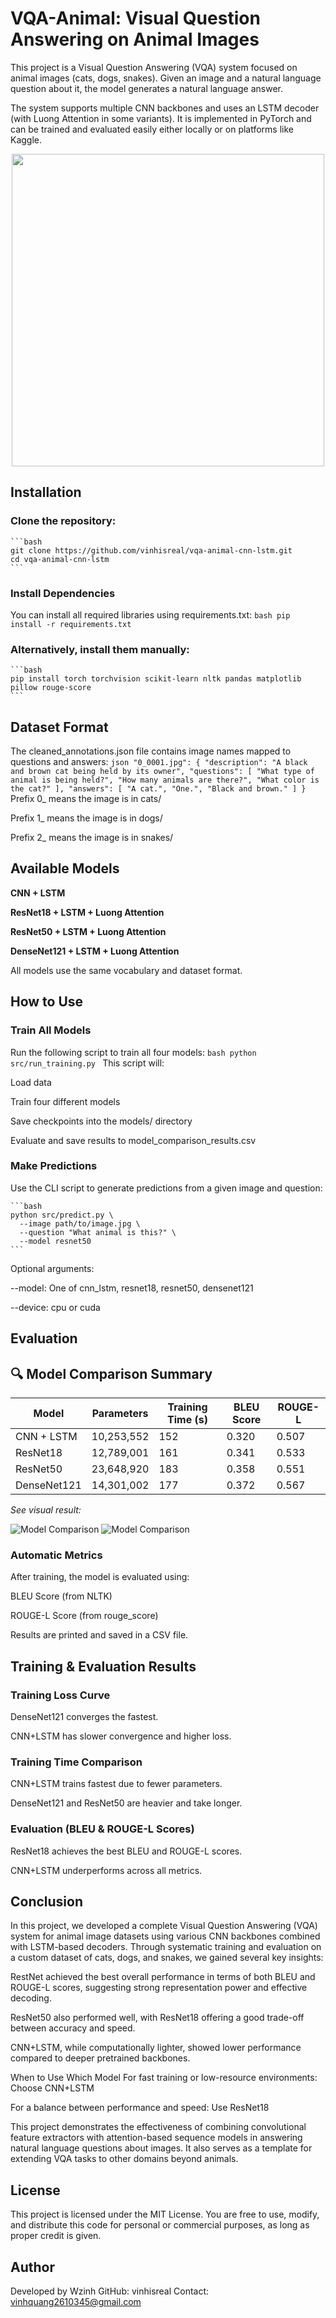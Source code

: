 # VQA-Animal: Visual Question Answering on Animal Images
This project is a Visual Question Answering (VQA) system focused on animal images (cats, dogs, snakes). Given an image and a natural language question about it, the model generates a natural language answer.

The system supports multiple CNN backbones and uses an LSTM decoder (with Luong Attention in some variants). It is implemented in PyTorch and can be trained and evaluated easily either locally or on platforms like Kaggle.

<p align="center">
  <img src="https://res.cloudinary.com/vinhisreal/image/upload/v1751709714/Screenshot_2025-07-05_170031_ip2mn9.png" width="500"/>
</p>

## Installation
### Clone the repository:
    ```bash
    git clone https://github.com/vinhisreal/vqa-animal-cnn-lstm.git
    cd vqa-animal-cnn-lstm
    ```
### Install Dependencies
You can install all required libraries using requirements.txt:
    `bash
    pip install -r requirements.txt
    `
### Alternatively, install them manually:
    ```bash
    pip install torch torchvision scikit-learn nltk pandas matplotlib pillow rouge-score
    ```

## Dataset Format
The cleaned_annotations.json file contains image names mapped to questions and answers:
    ```json
    "0_0001.jpg": {
        "description": "A black and brown cat being held by its owner",
        "questions": [
            "What type of animal is being held?",
            "How many animals are there?",
            "What color is the cat?"
        ],
        "answers": [
            "A cat.",
            "One.",
            "Black and brown."
        ]
    }
    ```
Prefix 0_ means the image is in cats/

Prefix 1_ means the image is in dogs/

Prefix 2_ means the image is in snakes/

## Available Models
**CNN + LSTM**

**ResNet18 + LSTM + Luong Attention**

**ResNet50 + LSTM + Luong Attention**

**DenseNet121 + LSTM + Luong Attention**

All models use the same vocabulary and dataset format.

## How to Use
### Train All Models
Run the following script to train all four models:
    ```bash
    python src/run_training.py
    ```
This script will:

Load data

Train four different models

Save checkpoints into the models/ directory

Evaluate and save results to model_comparison_results.csv

### Make Predictions
Use the CLI script to generate predictions from a given image and question:

    ```bash
    python src/predict.py \
      --image path/to/image.jpg \
      --question "What animal is this?" \
      --model resnet50
    ```
Optional arguments:

--model: One of cnn_lstm, resnet18, resnet50, densenet121

--device: cpu or cuda

## Evaluation
## 🔍 Model Comparison Summary

| Model        | Parameters  | Training Time (s) | BLEU Score | ROUGE-L |
|--------------|-------------|-------------------|------------|----------|
| CNN + LSTM   | 10,253,552  | 152               | 0.320      | 0.507    |
| ResNet18     | 12,789,001  | 161               | 0.341      | 0.533    |
| ResNet50     | 23,648,920  | 183               | 0.358      | 0.551    |
| DenseNet121  | 14,301,002  | 177               | 0.372      | 0.567    |

_See visual result:_

![Model Comparison](https://res.cloudinary.com/vinhisreal/image/upload/v1751709334/score_f01wjs.png)
![Model Comparison](https://res.cloudinary.com/vinhisreal/image/upload/v1751709334/time_rwcctg.png)

### Automatic Metrics
After training, the model is evaluated using:

BLEU Score (from NLTK)

ROUGE-L Score (from rouge_score)

Results are printed and saved in a CSV file.

## Training & Evaluation Results
### Training Loss Curve
DenseNet121 converges the fastest.

CNN+LSTM has slower convergence and higher loss.

### Training Time Comparison
CNN+LSTM trains fastest due to fewer parameters.

DenseNet121 and ResNet50 are heavier and take longer.

### Evaluation (BLEU & ROUGE-L Scores)
ResNet18 achieves the best BLEU and ROUGE-L scores.

CNN+LSTM underperforms across all metrics.

## Conclusion
In this project, we developed a complete Visual Question Answering (VQA) system for animal image datasets using various CNN backbones combined with LSTM-based decoders. Through systematic training and evaluation on a custom dataset of cats, dogs, and snakes, we gained several key insights:

RestNet achieved the best overall performance in terms of both BLEU and ROUGE-L scores, suggesting strong representation power and effective decoding.

ResNet50 also performed well, with ResNet18 offering a good trade-off between accuracy and speed.

CNN+LSTM, while computationally lighter, showed lower performance compared to deeper pretrained backbones.

When to Use Which Model
For fast training or low-resource environments: Choose CNN+LSTM

For a balance between performance and speed: Use ResNet18

This project demonstrates the effectiveness of combining convolutional feature extractors with attention-based sequence models in answering natural language questions about images. It also serves as a template for extending VQA tasks to other domains beyond animals.

## License
This project is licensed under the MIT License.
You are free to use, modify, and distribute this code for personal or commercial purposes, as long as proper credit is given.

## Author
Developed by Wzinh
GitHub: vinhisreal
Contact: vinhquang2610345@gmail.com
